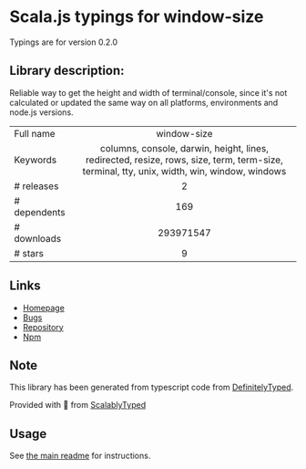 
# Scala.js typings for window-size

Typings are for version 0.2.0

## Library description:
Reliable way to get the height and width of terminal/console, since it's not calculated or updated the same way on all platforms, environments and node.js versions.

|                    |                 |
| ------------------ | :-------------: |
| Full name          | window-size |
| Keywords           | columns, console, darwin, height, lines, redirected, resize, rows, size, term, term-size, terminal, tty, unix, width, win, window, windows |
| # releases         | 2 |
| # dependents       | 169 |
| # downloads        | 293971547 |
| # stars            | 9 |

## Links
- [Homepage](https://github.com/jonschlinkert/window-size)
- [Bugs](https://github.com/jonschlinkert/window-size/issues)
- [Repository](https://github.com/jonschlinkert/window-size)
- [Npm](https://www.npmjs.com/package/window-size)
    


## Note
This library has been generated from typescript code from [DefinitelyTyped](https://definitelytyped.org).

Provided with :purple_heart: from [ScalablyTyped](https://github.com/oyvindberg/ScalablyTyped)

## Usage
See [the main readme](../../readme.md) for instructions.


